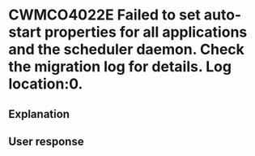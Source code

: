 # CWMCO4022E Failed to set auto-start properties for all applications and the scheduler daemon. Check the migration log for details. Log location:0.

## Explanation

## User response